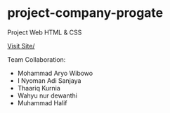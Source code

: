 # project-company-progate

Project Web HTML & CSS

<a href="https://uncletamir.github.io/project-company-progate/">Visit Site/</a>

Team Collaboration:

- Mohammad Aryo Wibowo
- I Nyoman Adi Sanjaya
- Thaariq Kurnia
- Wahyu nur dewanthi
- Muhammad Halif
